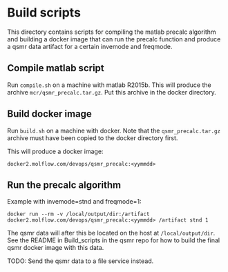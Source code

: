 # Build scripts

This directory contains scripts for compiling the matlab precalc algorithm
and building a docker image that can run the precalc function and produce
a qsmr data artifact for a certain invemode and freqmode.

## Compile matlab script

Run `compile.sh` on a machine with matlab R2015b. This will produce the
archive `mcr/qsmr_precalc.tar.gz`. Put this archive in the docker directory.

## Build docker image

Run `build.sh` on a machine with docker. Note that the `qsmr_precalc.tar.gz`
archive must have been copied to the docker directory first.

This will produce a docker image:

    docker2.molflow.com/devops/qsmr_precalc:<yymmdd>

## Run the precalc algorithm

Example with invemode=stnd and freqmode=1:

    docker run --rm -v /local/output/dir:/artifact docker2.molflow.com/devops/qsmr_precalc:<yymmdd> /artifact stnd 1

The qsmr data will after this be located on the host at `/local/output/dir`.
See the README in Build_scripts in the qsmr repo for how to build the final
qsmr docker image with this data.

TODO: Send the qsmr data to a file service instead.
